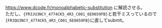 https://www.dcode.fr/monoalphabetic-substitution に解読させる。  
ただし、``{FR3JU3NCY_4774CK5_4R3_C001_6E0659FB}``と若干ミスっているので``{FR3QU3NCY_4774CK5_4R3_C001_6E0659FB}``に直してsubmit。  
